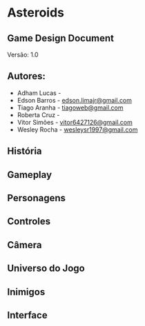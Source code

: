 # Asteroids
## Game Design Document
Versão: 1.0

## Autores:
- Adham Lucas - 
- Edson Barros - edson.limajr@gmail.com
- Tiago Aranha - tiagoweb@gmail.com
- Roberta Cruz - 
- Vitor Simões - vitor6427126@gmail.com
- Wesley Rocha - wesleysr1997@gmail.com

## História

## Gameplay

## Personagens

## Controles

## Câmera

## Universo do Jogo

## Inimigos

## Interface
